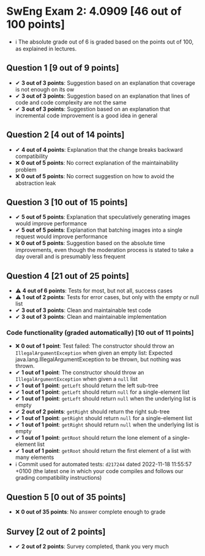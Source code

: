 # SwEng Exam 2: 4.0909 [46 out of 100 points]

- ℹ The absolute grade out of 6 is graded based on the points out of 100, as explained in lectures.

## Question 1 [9 out of 9 points]

- ✔ **3 out of 3 points**: Suggestion based on an explanation that coverage is not enough on its ow
- ✔ **3 out of 3 points**: Suggestion based on an explanation that lines of code and code complexity are not the same
- ✔ **3 out of 3 points**: Suggestion based on an explanation that incremental code improvement is a good idea in general

## Question 2 [4 out of 14 points]

- ✔ **4 out of 4 points**: Explanation that the change breaks backward compatibility
- ❌ **0 out of 5 points**: No correct explanation of the maintainability problem
- ❌ **0 out of 5 points**: No correct suggestion on how to avoid the abstraction leak

## Question 3 [10 out of 15 points]

- ✔ **5 out of 5 points**: Explanation that speculatively generating images would improve performance
- ✔ **5 out of 5 points**: Explanation that batching images into a single request would improve performance
- ❌ **0 out of 5 points**: Suggestion based on the absolute time improvements, even though the moderation process is stated to take a day overall and is presumably less frequent

## Question 4 [21 out of 25 points]

- ⚠️ **4 out of 6 points**: Tests for most, but not all, success cases
- ⚠️ **1 out of 2 points**: Tests for error cases, but only with the empty or null list
- ✔ **3 out of 3 points**: Clean and maintainable test code
- ✔ **3 out of 3 points**: Clean and maintainable implementation

### Code functionality (graded automatically) [10 out of 11 points]

- ❌ **0 out of 1 point**: Test failed: The constructor should throw an `IllegalArgumentException` when given an empty list: Expected java.lang.IllegalArgumentException to be thrown, but nothing was thrown.
- ✔ **1 out of 1 point**: The constructor should throw an `IllegalArgumentException` when given a `null` list
- ✔ **1 out of 1 point**: `getLeft` should return the left sub-tree
- ✔ **1 out of 1 point**: `getLeft` should return `null` for a single-element list
- ✔ **1 out of 1 point**: `getLeft` should return `null` when the underlying list is empty
- ✔ **2 out of 2 points**: `getRight` should return the right sub-tree
- ✔ **1 out of 1 point**: `getRight` should return `null` for a single-element list
- ✔ **1 out of 1 point**: `getRight` should return `null` when the underlying list is empty
- ✔ **1 out of 1 point**: `getRoot` should return the lone element of a single-element list
- ✔ **1 out of 1 point**: `getRoot` should return the first element of a list with many elements
- ℹ Commit used for automated tests: `d217244` dated 2022-11-18 11:55:57 +0100 (the latest one in which your code compiles and follows our grading compatibility instructions)

## Question 5 [0 out of 35 points]

- ❌ **0 out of 35 points**: No answer complete enough to grade

## Survey [2 out of 2 points]

- ✔ **2 out of 2 points**: Survey completed, thank you very much

